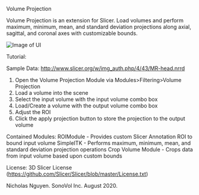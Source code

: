 Volume Projection

Volume Projection is an extension for Slicer.
Load volumes and perform maximum, minimum, mean, and standard deviation projections along axial, sagittal, and coronal axes with customizable bounds.

![Image of UI](https://github.com/nicholasnguyennc/SlicerVolumeProjection/tree/assets/ProjectionUI.png)

Tutorial:

Sample Data: http://www.slicer.org/w/img_auth.php/4/43/MR-head.nrrd
1. Open the Volume Projection Module via Modules>Filtering>Volume Projection
1. Load a volume into the scene
2. Select the input volume with the input volume combo box
2. Load/Create a volume with the output volume combo box
3. Adjust the ROI
4. Click the apply projection button to store the projection to the output volume

Contained Modules:
ROIModule - Provides custom Slicer Annotation ROI to bound input volume 
SimpleITK - Performs maximum, minimum, mean, and standard deviation projection operations
Crop Volume Module - Crops data from input volume based upon custom bounds

License: 3D Slicer License (https://github.com/Slicer/Slicer/blob/master/License.txt)


Nicholas Nguyen. SonoVol Inc.
August 2020.
